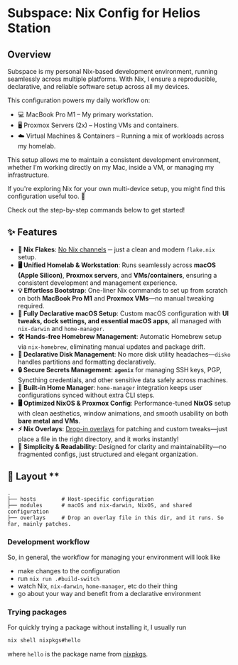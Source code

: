 # Subspace: Nix Config for Helios Station

## Overview
Subspace is my personal Nix-based development environment, running seamlessly across multiple platforms. With Nix, I ensure a reproducible, declarative, and reliable software setup across all my devices.

This configuration powers my daily workflow on:

- 💻 MacBook Pro M1 – My primary workstation.
- 🖥️ Proxmox Servers (2x) – Hosting VMs and containers.
- ☁️ Virtual Machines & Containers – Running a mix of workloads across my homelab.

This setup allows me to maintain a consistent development environment, whether I'm working directly on my Mac, inside a VM, or managing my infrastructure.

If you're exploring Nix for your own multi-device setup, you might find this configuration useful too. 🚀

Check out the step-by-step commands below to get started!

## ✨ Features

- **🚀 Nix Flakes**: [No Nix channels](#why-nix-flakes) ─ just a clean and modern `flake.nix` setup.  
- **🖥️ Unified Homelab & Workstation**: Runs seamlessly across **macOS (Apple Silicon)**, **Proxmox servers**, and **VMs/containers**, ensuring a consistent development and management experience.  
- **💡 Effortless Bootstrap**: One-liner Nix commands to set up from scratch on both **MacBook Pro M1** and **Proxmox VMs**—no manual tweaking required.  
- **🔧 Fully Declarative macOS Setup**: Custom macOS configuration with **UI tweaks, dock settings, and essential macOS apps**, all managed with `nix-darwin` and `home-manager`.  
- **🛠️ Hands-free Homebrew Management**: Automatic Homebrew setup via `nix-homebrew`, eliminating manual updates and package drift.  
- **💾 Declarative Disk Management**: No more disk utility headaches—`disko` handles partitions and formatting declaratively.  
- **🔒 Secure Secrets Management**: **`agenix`** for managing SSH keys, PGP, Syncthing credentials, and other sensitive data safely across machines.  
- **🏡 Built-in Home Manager**: `home-manager` integration keeps user configurations synced without extra CLI steps.  
- **🖥️ Optimized NixOS & Proxmox Config**: Performance-tuned **NixOS** setup with clean aesthetics, window animations, and smooth usability on both **bare metal and VMs**.  
- **⚡ Nix Overlays**: [Drop-in overlays](https://github.com/dustinlyons/nixos-config/tree/main/overlays) for patching and custom tweaks—just place a file in the right directory, and it works instantly!  
- **📜 Simplicity & Readability**: Designed for clarity and maintainability—no fragmented configs, just structured and elegant organization.  

## 📁 Layout **  

```
.
├── hosts        # Host-specific configuration
├── modules      # macOS and nix-darwin, NixOS, and shared configuration
├── overlays     # Drop an overlay file in this dir, and it runs. So far, mainly patches.
```

### Development workflow
So, in general, the workflow for managing your environment will look like
- make changes to the configuration
- run `nix run .#build-switch`
- watch Nix, `nix-darwin`, `home-manager`, etc do their thing
- go about your way and benefit from a declarative environment
  
### Trying packages
For quickly trying a package without installing it, I usually run
```sh
nix shell nixpkgs#hello
```

where `hello` is the package name from [nixpkgs](https://search.nixos.org/packages).